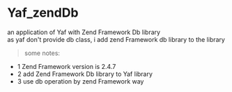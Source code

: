 # Yaf_zendDb
an application of Yaf with Zend Framework Db library    
as yaf don't provide db class, i add zend Framework db library to the library 
>some notes:  
* 1 Zend Framework version is 2.4.7
* 2 add Zend Framework Db library to Yaf library
* 3 use db operation by zend Framework way 

